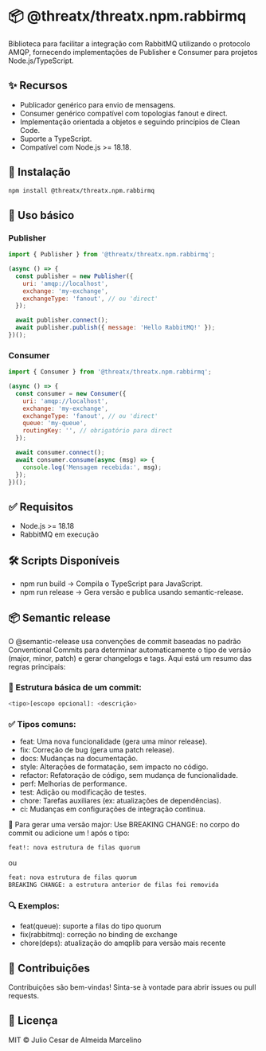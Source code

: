 
# 📦 @threatx/threatx.npm.rabbirmq

Biblioteca para facilitar a integração com RabbitMQ utilizando o protocolo AMQP, fornecendo implementações de Publisher e Consumer para projetos Node.js/TypeScript.

## ✨ Recursos
* Publicador genérico para envio de mensagens.
* Consumer genérico compatível com topologias fanout e direct.
* Implementação orientada a objetos e seguindo princípios de Clean Code.
* Suporte a TypeScript.
* Compatível com Node.js >= 18.18.

## 🚀 Instalação

```bash
npm install @threatx/threatx.npm.rabbirmq
```
    
## 📘 Uso básico

### Publisher

```javascript
import { Publisher } from '@threatx/threatx.npm.rabbirmq';

(async () => {
  const publisher = new Publisher({
    uri: 'amqp://localhost',
    exchange: 'my-exchange',
    exchangeType: 'fanout', // ou 'direct'
  });

  await publisher.connect();
  await publisher.publish({ message: 'Hello RabbitMQ!' });
})();

```
### Consumer

```javascript
import { Consumer } from '@threatx/threatx.npm.rabbirmq';

(async () => {
  const consumer = new Consumer({
    uri: 'amqp://localhost',
    exchange: 'my-exchange',
    exchangeType: 'fanout', // ou 'direct'
    queue: 'my-queue',
    routingKey: '', // obrigatório para direct
  });

  await consumer.connect();
  await consumer.consume(async (msg) => {
    console.log('Mensagem recebida:', msg);
  });
})();

```
## ✅ Requisitos
* Node.js >= 18.18
* RabbitMQ em execução

## 🛠 Scripts Disponíveis
* npm run build → Compila o TypeScript para JavaScript.
* npm run release → Gera versão e publica usando semantic-release.


## 📦  Semantic release 
O @semantic-release usa convenções de commit baseadas no padrão Conventional Commits para determinar automaticamente o tipo de versão (major, minor, patch) e gerar changelogs e tags. Aqui está um resumo das regras principais:

### 📌 Estrutura básica de um commit:
```bash
<tipo>[escopo opcional]: <descrição>
```
### ✅ Tipos comuns:
* feat: Uma nova funcionalidade (gera uma minor release).
* fix: Correção de bug (gera uma patch release).
* docs: Mudanças na documentação.
* style: Alterações de formatação, sem impacto no código.
* refactor: Refatoração de código, sem mudança de funcionalidade.
* perf: Melhorias de performance.
* test: Adição ou modificação de testes.
* chore: Tarefas auxiliares (ex: atualizações de dependências).
* ci: Mudanças em configurações de integração contínua.

🚨 Para gerar uma versão major:
Use BREAKING CHANGE: no corpo do commit ou adicione um ! após o tipo:
```bash
feat!: nova estrutura de filas quorum
```
ou 
```bash
feat: nova estrutura de filas quorum
BREAKING CHANGE: a estrutura anterior de filas foi removida
```
### 🔍 Exemplos:
* feat(queue): suporte a filas do tipo quorum
* fix(rabbitmq): correção no binding de exchange
* chore(deps): atualização do amqplib para versão mais recente

## 🤝 Contribuições

Contribuições são bem-vindas! Sinta-se à vontade para abrir issues ou pull requests.
## 📄 Licença

MIT © Julio Cesar de Almeida Marcelino
